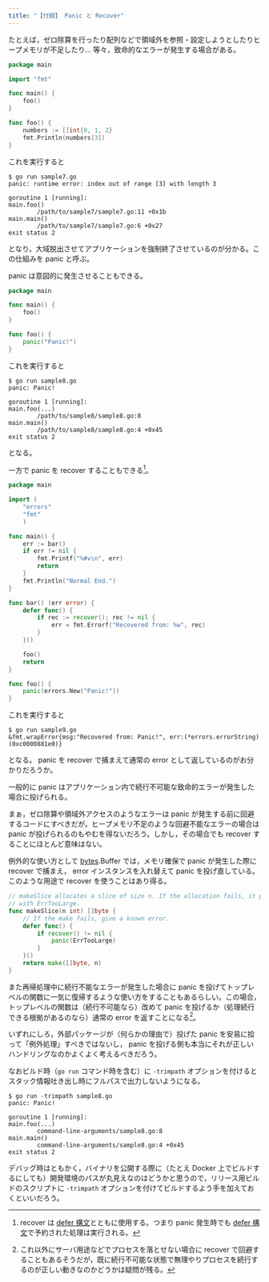 ```yaml
---
title: "【付録】 Panic と Recover"
---
```


たとえば，ゼロ除算を行ったり配列などで領域外を参照・設定しようとしたりヒープメモリが不足したり... 等々，致命的なエラーが発生する場合がある。

```go:sample7.go
package main

import "fmt"

func main() {
	foo()
}

func foo() {
	numbers := []int{0, 1, 2}
	fmt.Println(numbers[3])
}
```

これを実行すると

```
$ go run sample7.go
panic: runtime error: index out of range [3] with length 3

goroutine 1 [running]:
main.foo()
        /path/to/sample7/sample7.go:11 +0x1b
main.main()
        /path/to/sample7/sample7.go:6 +0x27
exit status 2
```

となり，大域脱出させてアプリケーションを強制終了させているのが分かる。この仕組みを panic と呼ぶ。

panic は意図的に発生させることもできる。

```go:sample8.go
package main

func main() {
	foo()
}

func foo() {
	panic("Panic!")
}
```

これを実行すると

```
$ go run sample8.go
panic: Panic!

goroutine 1 [running]:
main.foo(...)
        /path/to/sample8/sample8.go:8
main.main()
        /path/to/sample8/sample8.go:4 +0x45
exit status 2
```

となる。

一方で panic を recover することもできる[^recover1]。

[^recover1]: recover は [defer 構文][defer]とともに使用する。つまり panic 発生時でも [defer 構文][defer]で予約された処理は実行される。

```go:sample9.go
package main

import (
	"errors"
	"fmt"
	)

func main() {
	err := bar()
	if err != nil {
		fmt.Printf("%#v\n", err)
		return
	}
	fmt.Println("Normal End.")
}

func bar() (err error) {
	defer func() {
		if rec := recover(); rec != nil {
			err = fmt.Errorf("Recovered from: %w", rec)
		}
	}()

	foo()
	return
}

func foo() {
	panic(errors.New("Panic!"))
}
```

これを実行すると

```
$ go run sample9.go
&fmt.wrapError{msg:"Recovered from: Panic!", err:(*errors.errorString)(0xc0000881e0)}
```

となる。 panic を recover で捕まえて通常の error として返しているのがお分かりだろうか。

一般的に panic はアプリケーション内で続行不可能な致命的エラーが発生した場合に投げられる。

まぁ，ゼロ除算や領域外アクセスのようなエラーは panic が発生する前に回避するコードにすべきだが，ヒープメモリ不足のような回避不能なエラーの場合は panic が投げられるのもやむを得ないだろう。しかし，その場合でも recover することにほとんど意味はない。

例外的な使い方として [bytes].Buffer では，メモリ確保で panic が発生した際に recover で捕まえ， error インスタンスを入れ替えて panic を投げ直している。
このような用途で recover を使うことはあり得る。

```go
// makeSlice allocates a slice of size n. If the allocation fails, it panics
// with ErrTooLarge.
func makeSlice(n int) []byte {
	// If the make fails, give a known error.
	defer func() {
		if recover() != nil {
			panic(ErrTooLarge)
		}
	}()
	return make([]byte, n)
}
```

また再帰処理中に続行不能なエラーが発生した場合に panic を投げてトップレベルの関数に一気に復帰するような使い方をすることもあるらしい。この場合，トップレベルの関数は（続行不可能なら）改めて panic を投げるか（処理続行できる根拠があるのなら）通常の error を返すことになる[^recover2]。

[^recover2]: これ以外にサーバ用途などでプロセスを落とせない場合に recover で回避することもあるそうだが，既に続行不可能な状態で無理やりプロセスを続行するのが正しい動きなのかどうかは疑問が残る。

いずれにしろ，外部パッケージが（何らかの理由で）投げた panic を安易に拾って「例外処理」すべきではないし， panic を投げる側も本当にそれが正しいハンドリングなのかよくよく考えるべきだろう。

なおビルド時（`go run` コマンド時を含む）に `-trimpath` オプションを付けるとスタック情報吐き出し時にフルパスで出力しないようになる。

```
$ go run -trimpath sample8.go
panic: Panic!

goroutine 1 [running]:
main.foo(...)
        command-line-arguments/sample8.go:8
main.main()
        command-line-arguments/sample8.go:4 +0x45
exit status 2
```

デバッグ時はともかく，バイナリを公開する際に（たとえ Docker 上でビルドするにしても）開発環境のパスが丸見えなのはどうかと思うので，リリース用ビルドのスクリプトに `-trimpath` オプションを付けてビルドするよう手を加えておくといいだろう。

[Go]: https://golang.org/ "The Go Programming Language"
[defer]: https://golang.org/ref/spec#Defer_statements "The Go Programming Language Specification - The Go Programming Language"
[bytes]: https://golang.org/pkg/bytes/ "bytes - The Go Programming Language"
<!-- eof -->
